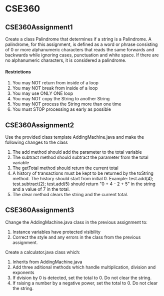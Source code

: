 # CSE360

## CSE360Assignment1

Create a class Palindrome that determines if a string is a Palindrome. A palindrome, for this assignment,
is defined as a word or phrase consisting of 0 or more alphanumeric characters that reads the same forwards
and backwards while ignoring cases, punctuation and white space. If there are no alphanumeric characters, it is considered a palindrome.
#### Restrictions
1. You may NOT return from inside of a loop
2. You may NOT break from inside of a loop
3. You may use ONLY ONE loop
4. You may NOT copy the String to another String
5. You may NOT process the String more than one time
6. You must STOP processing as early as possible

## CSE360Assignment2

Use the provided class template AddingMachine.java and make the following changes to the class

1. The add method should add the parameter to the total variable
2. The subtract method should subtract the parameter from the total variable
3. The getTotal method should return the current total
4. A history of transactions must be kept to be returned by the toString method. The history should start from initial 0.
Example: 
  test.add(4); test.subtract(2); test.add(5) should return "0 + 4 - 2 + 5" in the string and a value of 7 in the total.
5. The clear method clears the string and the current total.

## CSE360Assignment3

Change the AddingMachine.java class in the previous assignment to:
1. Instance variables have protected visibility
2. Correct the style and any errors in the class from the previous assignment.

Create a calculator.java class which:
1. Inherits from AddingMachine.java
2. Add three aditional methods which handle multiplication, division and exponents
3. If dvision by 0 is detected, set the total to 0. Do not clear the string.
4. If raising a number by a negative power, set the total to 0. Do not clear the string.
